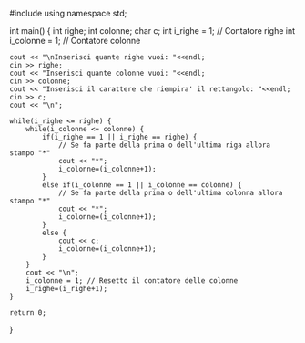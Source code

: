 #include <iostream>
using namespace std;

int main() {
    int righe;
    int colonne;
    char c;
    int i_righe = 1; // Contatore righe
    int i_colonne = 1; // Contatore colonne

    cout << "\nInserisci quante righe vuoi: "<<endl;
    cin >> righe;
    cout << "Inserisci quante colonne vuoi: "<<endl;
    cin >> colonne;
    cout << "Inserisci il carattere che riempira' il rettangolo: "<<endl;
    cin >> c;
    cout << "\n";

    while(i_righe <= righe) {
        while(i_colonne <= colonne) {
            if(i_righe == 1 || i_righe == righe) {
                // Se fa parte della prima o dell'ultima riga allora stampo "*"
                cout << "*";
                i_colonne=(i_colonne+1);
            }
            else if(i_colonne == 1 || i_colonne == colonne) {
                // Se fa parte della prima o dell'ultima colonna allora stampo "*"
                cout << "*";
                i_colonne=(i_colonne+1);
            }
            else {
                cout << c;
                i_colonne=(i_colonne+1);
            }
        }
        cout << "\n";
        i_colonne = 1; // Resetto il contatore delle colonne
        i_righe=(i_righe+1);
    }

    return 0;
}
